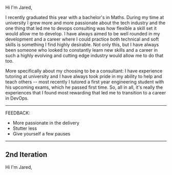 Hi I'm Jared,

I recently graduated this year with a bachelor's in Maths. During my time at university I grew more and more passionate about
the tech industry and the one thing that led me to devops consulting was how flexible a skill set it would allow me to
develop. I have always aimed to be well rounded in my development and a career where I could practice both technical
and soft skills is something I find highly desirable. Not only this, but I have always been someone who looked to 
constantly learn new skills and a career in such a highly evolving and cutting edge industry would allow me to do 
that too.

More specifically about my choosing to be a consultant: I have experience tutoring at university and I have always
took pride in my ability to help and teach others -- most recently I tutored a first year engineering student with
his upcoming exams, which he passed first time. So, all in all, it's really the experiences that I found most
rewarding that led me to transition to a career in DevOps.

---
FEEDBACK:
- More passionate in the delivery
- Stutter less
- Give yourself a few pauses

---

## 2nd Iteration

Hi I'm Jared,

